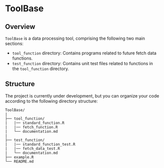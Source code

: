 # ToolBase

## Overview
`ToolBase` is a data processing tool, comprising the following two main sections:

- `tool_function` directory: Contains programs related to future fetch data functions.
- `test_function` directory: Contains unit test files related to functions in the `tool_function` directory.

## Structure
The project is currently under development, but you can organize your code according to the following directory structure:

```
ToolBase/
|
├── tool_function/
|   |── standard_function.R  
|   |── fetch_function.R
|   └── documentation.md
|
├── test_function/
|   |── standard_function_test.R  
|   |── fetch_data_test.R
|   └── documentation.md
├── example.R
└── README.md
```